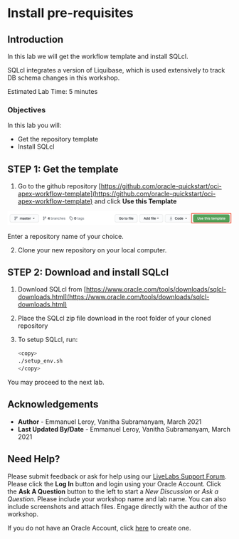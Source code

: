 # Install pre-requisites

## Introduction

In this lab we will get the workflow template and install SQLcl.

SQLcl integrates a version of Liquibase, which is used extensively to track DB schema changes in this workshop.

Estimated Lab Time: 5 minutes

### Objectives

In this lab you will:

- Get the repository template 
- Install SQLcl

## **STEP 1:** Get the template

1. Go to the github repository [https://github.com/oracle-quickstart/oci-apex-workflow-template](https://github.com/oracle-quickstart/oci-apex-workflow-template) and click **Use this Template**

  ![](./images/template.png)

  Enter a repository name of your choice.

2. Clone your new repository on your local computer.

## **STEP 2:** Download and install SQLcl

1. Download SQLcl from [https://www.oracle.com/tools/downloads/sqlcl-downloads.html](https://www.oracle.com/tools/downloads/sqlcl-downloads.html)

2. Place the SQLcl zip file download in the root folder of your cloned repository

3. To setup SQLcl, run:

    ```bash
    <copy>
    ./setup_env.sh
    </copy>
    ```

You may proceed to the next lab.

## Acknowledgements

 - **Author** - Emmanuel Leroy, Vanitha Subramanyam, March 2021
 - **Last Updated By/Date** - Emmanuel Leroy, Vanitha Subramanyam, March 2021

## Need Help?
Please submit feedback or ask for help using our [LiveLabs Support Forum](https://community.oracle.com/tech/developers/categories/livelabs). Please click the **Log In** button and login using your Oracle Account. Click the **Ask A Question** button to the left to start a *New Discussion* or *Ask a Question*.  Please include your workshop name and lab name.  You can also include screenshots and attach files.  Engage directly with the author of the workshop.

If you do not have an Oracle Account, click [here](https://profile.oracle.com/myprofile/account/create-account.jspx) to create one.
